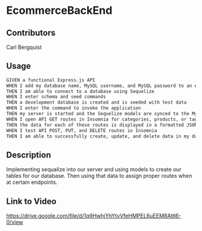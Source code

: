 # EcommerceBackEnd

## Contributors 

Carl Bergquist 

## Usage

```md
GIVEN a functional Express.js API
WHEN I add my database name, MySQL username, and MySQL password to an environment variable file
THEN I am able to connect to a database using Sequelize
WHEN I enter schema and seed commands
THEN a development database is created and is seeded with test data
WHEN I enter the command to invoke the application
THEN my server is started and the Sequelize models are synced to the MySQL database
WHEN I open API GET routes in Insomnia for categories, products, or tags
THEN the data for each of these routes is displayed in a formatted JSON
WHEN I test API POST, PUT, and DELETE routes in Insomnia
THEN I am able to successfully create, update, and delete data in my database
```

## Description 

Implementing sequalize into our server and using models to create our tables for our database. Then using that data to assign proper routes when at certain endpoints.

## Link to Video 

https://drive.google.com/file/d/1q9HwhjYhYtvVfeHMPEL6uEEM8Attl6-0/view